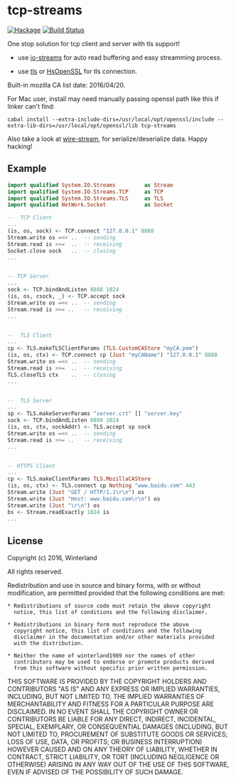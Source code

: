 tcp-streams
===========

[![Hackage](https://img.shields.io/hackage/v/tcp-streams.svg?style=flat)](http://hackage.haskell.org/package/tcp-streams)
[![Build Status](https://travis-ci.org/winterland1989/tcp-streams.svg)](https://travis-ci.org/winterland1989/tcp-streams)

One stop solution for tcp client and server with tls support!

+ use [io-streams](https://hackage.haskell.org/package/io-streams) for auto read buffering and easy streamming process.

+ use [tls](http://hackage.haskell.org/package/tls) or [HsOpenSSL](http://hackage.haskell.org/package/HsOpenSSL) for tls connection.

Built-in mozilla CA list date: 2016/04/20. 

For Mac user, install may need manually passing openssl path like this if linker can't find:

```
cabal install --extra-include-dirs=/usr/local/opt/openssl/include --extra-lib-dirs=/usr/local/opt/openssl/lib tcp-streams
```

Also take a look at [wire-stream](http://hackage.haskell.org/package/wire-streams-0.0.2.0), for serialize/deserialize data. Happy hacking!

Example
-------

```haskell
import qualified System.IO.Streams         as Stream
import qualified System.IO.Streams.TCP     as TCP
import qualified System.IO.Streams.TLS     as TLS
import qualified NetWork.Socket            as Socket

--  TCP Client
...
(is, os, sock) <- TCP.connect "127.0.0.1" 8888
Stream.write os =<< ..  -- sending
Stream.read is >>=  ..  -- receiving
Socket.close sock   ..  -- closing
...


-- TCP Server
...
sock <- TCP.bindAndListen 8888 1024
(is, os, csock, _) <- TCP.accept sock
Stream.write os =<< ..  -- sending
Stream.read is >>= ..   -- receiving
...


--  TLS Client
...
cp <- TLS.makeTLSClientParams (TLS.CustomCAStore "myCA.pem")
(is, os, ctx) <- TCP.connect cp (Just "myCAName") "127.0.0.1" 8888
Stream.write os =<< ..  -- sending
Stream.read is >>=  ..  -- receiving
TLS.closeTLS ctx    ..  -- closing
...


--  TLS Server
...
sp <- TLS.makeServerParams "server.crt" [] "server.key"
sock <- TCP.bindAndListen 8889 1024
(is, os, ctx, sockAddr) <- TLS.accept sp sock
Stream.write os =<< ..  -- sending
Stream.read is >>= ..   -- receiving
...


-- HTTPS Client
...
cp <- TLS.makeClientParams TLS.MozillaCAStore
(is, os, ctx) <- TLS.connect cp Nothing "www.baidu.com" 443
Stream.write (Just "GET / HTTP/1.1\r\n") os
Stream.write (Just "Host: www.baidu.com\r\n") os
Stream.write (Just "\r\n") os
bs <- Stream.readExactly 1024 is
...
```

License
-------

Copyright (c) 2016, Winterland

All rights reserved.

Redistribution and use in source and binary forms, with or without
modification, are permitted provided that the following conditions are met:

    * Redistributions of source code must retain the above copyright
      notice, this list of conditions and the following disclaimer.

    * Redistributions in binary form must reproduce the above
      copyright notice, this list of conditions and the following
      disclaimer in the documentation and/or other materials provided
      with the distribution.

    * Neither the name of winterland1989 nor the names of other
      contributors may be used to endorse or promote products derived
      from this software without specific prior written permission.

THIS SOFTWARE IS PROVIDED BY THE COPYRIGHT HOLDERS AND CONTRIBUTORS
"AS IS" AND ANY EXPRESS OR IMPLIED WARRANTIES, INCLUDING, BUT NOT
LIMITED TO, THE IMPLIED WARRANTIES OF MERCHANTABILITY AND FITNESS FOR
A PARTICULAR PURPOSE ARE DISCLAIMED. IN NO EVENT SHALL THE COPYRIGHT
OWNER OR CONTRIBUTORS BE LIABLE FOR ANY DIRECT, INDIRECT, INCIDENTAL,
SPECIAL, EXEMPLARY, OR CONSEQUENTIAL DAMAGES (INCLUDING, BUT NOT
LIMITED TO, PROCUREMENT OF SUBSTITUTE GOODS OR SERVICES; LOSS OF USE,
DATA, OR PROFITS; OR BUSINESS INTERRUPTION) HOWEVER CAUSED AND ON ANY
THEORY OF LIABILITY, WHETHER IN CONTRACT, STRICT LIABILITY, OR TORT
(INCLUDING NEGLIGENCE OR OTHERWISE) ARISING IN ANY WAY OUT OF THE USE
OF THIS SOFTWARE, EVEN IF ADVISED OF THE POSSIBILITY OF SUCH DAMAGE.
